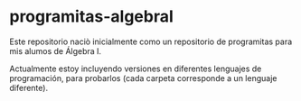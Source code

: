 # programitas-algebraI
Este repositorio naciò inicialmente como un repositorio de programitas 
para mis alumos de Álgebra I.

Actualmente estoy incluyendo versiones en diferentes lenguajes de
programación, para probarlos (cada carpeta corresponde a un lenguaje
diferente).

